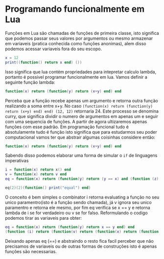 # Programando funcionalmente em Lua

Funções em Lua são chamadas de funções de primeira classe, isto significa que podemos passar seus valores por argumentos ou mesmo armazenar em variaveis (pratica conhecida como funções anonimas), alem disso podemos acessar variaveis fora do seu escopo.

```lua
x = 12
print((function() return x end) ())
```

Isso significa que lua contém propriedades para intepretar calculo lambda, portanto é possivel programar funcionalmente em lua.
Vamos definir a seguinte função lambda:

```lua
function(x) return (function(y) return (x+y) end) end
```

Perceba que a função recebe apenas um argumento e retorna outra função realizando a soma entre x+y. No caso ```(function(x) return (function(y) return (x+y) end) end) (12, 12)``` retornaria 24. Este processo se denomina curry, que significa dividir o numero de argumentos em apenas um e seguir com uma sequencia de funções. A partir de agora ultizaremos apenas funções com esse padrão. Em programação funcional tudo é absotulamente tudo é função isto significa que para estudarmos seu poder computacional vamos ter que abstrair algumas coisinhas considere então:

```lua
function(x) return (function(y) return (x+y) end) end
```

Sabendo disso podemos elaborar uma forma de simular o `if` de linguagens imperativas

```lua
i = function(x) return x() end
v = function(x) return v end
eq = function(x) return (function(y) return (y == x) and (function (z) return i(z) end) or (function (z) return v(z) end) end) end 

eq(2)(2)(function() print("equal") end)
```
O conceito é bem simples o combinator i retorna evaluating a função no seu unico paramentro(isto é a função sendo chamada), já v ignora seu unico paramentro e retorna ele mesmo, por fim eq verifica se x == y e retorna lambda de i se for verdadeiro ou v se for falso. Reformulando o codigo podemos tirar as variaveis para obter:

```lua
eq = function(x) return (function(y) return x == y end) end
(function (i) return (function(v) return (function(x) return (function(y) return eq(x, y) and (function (z) return i(z) end) or (function (z) return v(z) end) end) end) end) end) (function(x) return x() end) (function(x) return v end) (2)(2)(function() print("equal") end)
```

Deixando apenas eq (==) e abstraindo o resto fica facil perceber que não precisamos de variaveis ou de outras formas de construções isto é apenas funçôes são necessarias.
